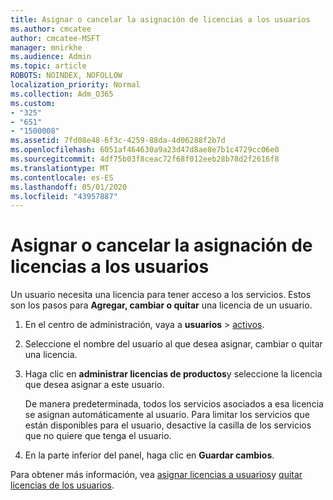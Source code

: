 ```yaml
---
title: Asignar o cancelar la asignación de licencias a los usuarios
ms.author: cmcatee
author: cmcatee-MSFT
manager: mnirkhe
ms.audience: Admin
ms.topic: article
ROBOTS: NOINDEX, NOFOLLOW
localization_priority: Normal
ms.collection: Adm_O365
ms.custom:
- "325"
- "651"
- "1500008"
ms.assetid: 7fd08e48-6f3c-4259-88da-4d06288f2b7d
ms.openlocfilehash: 6051af464630a9a23d47d8ae8e7b1c4729cc06e0
ms.sourcegitcommit: 4df75b03f8ceac72f68f012eeb28b78d2f2616f8
ms.translationtype: MT
ms.contentlocale: es-ES
ms.lasthandoff: 05/01/2020
ms.locfileid: "43957887"
---
```

# <a name="assign-or-unassign-licenses-to-users"></a>Asignar o cancelar la asignación de licencias a los usuarios

Un usuario necesita una licencia para tener acceso a los servicios. Estos son los pasos para **Agregar, cambiar o quitar** una licencia de un usuario.
  
1. En el centro de administración, vaya a **usuarios** \> [activos](https://go.microsoft.com/fwlink/p/?linkid=834822).

2. Seleccione el nombre del usuario al que desea asignar, cambiar o quitar una licencia.

3. Haga clic en **administrar licencias de productos**y seleccione la licencia que desea asignar a este usuario.

    De manera predeterminada, todos los servicios asociados a esa licencia se asignan automáticamente al usuario. Para limitar los servicios que están disponibles para el usuario, desactive la casilla de los servicios que no quiere que tenga el usuario.

4. En la parte inferior del panel, haga clic en **Guardar cambios**.

Para obtener más información, vea [asignar licencias a usuarios](https://docs.microsoft.com/office365/admin/subscriptions-and-billing/assign-licenses-to-users)y [quitar licencias de los usuarios](https://docs.microsoft.com/office365/admin/subscriptions-and-billing/remove-licenses-from-users).